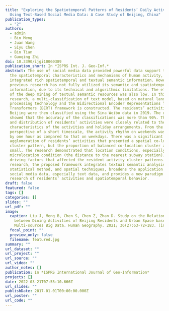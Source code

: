 ```yaml
---
title: "Exploring the Spatiotemporal Patterns of Residents’ Daily Activities
  Using Text-Based Social Media Data: A Case Study of Beijing, China"
publication_types:
  - "2"
authors:
  - admin
  - Bin Meng
  - Juan Wang
  - Siyu Chen
  - Bin Tian
  - Guoqing Zhi
doi: 10.3390/ijgi10060389
publication_short: In *ISPRS Int. J. Geo-Inf.*
abstract: The use of social media data provided powerful data support to reveal
  the spatiotemporal characteristics and mechanisms of human activity, as it
  integrated rich spatiotemporal and textual semantic information. However,
  previous research has not fully utilized its semantic and spatiotemporal
  information, due to its technical and algorithmic limitations. The efficiency
  of the deep mining of textual semantic resources was also low. In this
  research, a multi-classification of text model, based on natural language
  processing technology and the Bidirectional Encoder Representations from
  Transformers (BERT) framework is constructed. The residents’ activities in
  Beijing were then classified using the Sina Weibo data in 2019. The results
  showed that the accuracy of the classifications was more than 90%. The types
  and distribution of residents’ activities were closely related to the
  characteristics of the activities and holiday arrangements. From the
  perspective of a short timescale, the activity rhythm on weekends was delayed
  by one hour as compared to that on weekdays. There was a significant
  agglomeration of residents’ activities that presented a spatial co-location
  cluster pattern, but the proportion of balanced co-location cluster areas was
  small. The research demonstrated that location conditions, especially the
  microlocation condition (the distance to the nearest subway station), were the
  driving factors that affected the resident activity cluster patterns. In this
  research, the proposed framework integrates textual semantic analysis,
  statistical method, and spatial techniques, broadens the application areas of
  social media data, especially text data, and provides a new paradigm for the
  research of residents’ activities and spatiotemporal behavior.
draft: false
featured: false
tags: []
categories: []
slides: ""
url_pdf: ""
image:
  caption: Liu J, Meng B, Chen S, Chen Z, Zhan D. Study on the Relationship
    between Dining Activities of Beijing Residents and Urban Space based on
    Multi-sources Big Data. Human Geography. 2021; 36(2):63-72+183. (in Chinese)
  focal_point: ""
  preview_only: false
  filename: featured.jpg
summary: ""
url_dataset: ""
url_project: ""
url_source: ""
url_video: ""
author_notes: []
publication: In *ISPRS International Journal of Geo-Information*
projects: []
date: 2022-03-21T07:55:10.666Z
url_slides: ""
publishDate: 2017-01-01T00:00:00.000Z
url_poster: ""
url_code: ""
---
```


